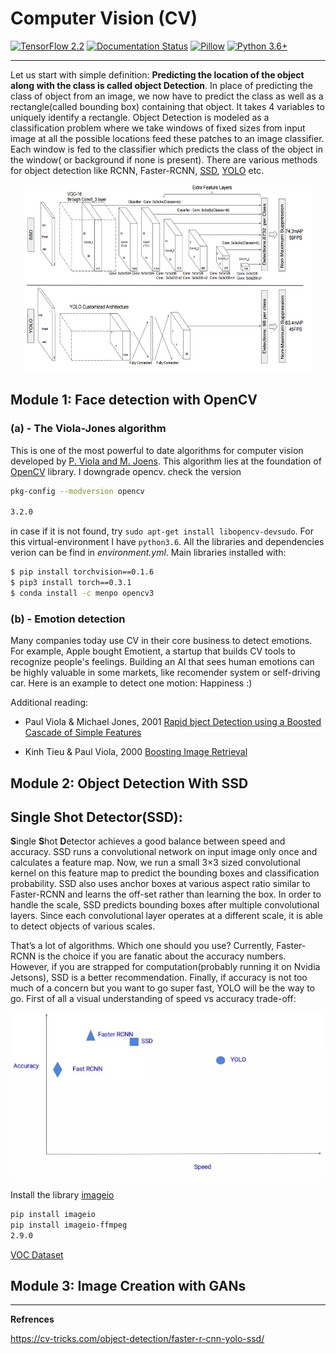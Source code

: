 # Computer Vision (CV)

[![TensorFlow 2.2](https://img.shields.io/badge/TensorFlow-2.2-FF6F00?logo=tensorflow)](https://github.com/tensorflow/tensorflow/releases/tag/v2.2.0) [![Documentation Status](https://readthedocs.org/projects/tensorflow-object-detection-api-tutorial/badge/?version=latest)](http://tensorflow-object-detection-api-tutorial.readthedocs.io/en/latest/?badge=latest)
[![Pillow](https://readthedocs.org/projects/pillow/badge/?version=latest)](https://pillow.readthedocs.io/?badge=latest)
[![Python 3.6+](https://img.shields.io/badge/python-3.6-blue.svg)](https://www.python.org/downloads/release/python-360/)

---
Let us start with simple definition: **Predicting the location of the object along with the class is called object Detection**. In place of predicting the class of object from an image, we now have to predict the class as well as a rectangle(called bounding box) containing that object. It takes 4 variables to uniquely identify a rectangle. Object Detection is modeled as a classification problem where we take windows of fixed sizes from input image at all the possible locations feed these patches to an image classifier. Each window is fed to the classifier which predicts the class of the object in the window( or background if none is present). There are various methods for object detection like RCNN, Faster-RCNN, [SSD](https://github.com/Foroozani/ComputerVision/tree/main/object_detection_SSD), [YOLO](https://github.com/Foroozani/Object_detect_YOLOV3V4) etc. 


<p align="center">
  <img width="460" height="300" src="https://github.com/Foroozani/ComputerVision/blob/main/image/ssd-yolo.png">
</p>


## Module 1: Face detection with OpenCV
### (a) - The Viola-Jones algorithm 
This is one of the most powerful to date algorithms for computer vision developed by [P. Viola and M. Joens](http://citeseerx.ist.psu.edu/viewdoc/download?doi=10.1.1.10.6807&rep=rep1&type=pdf). This algorithm lies at the foundation of [OpenCV](https://github.com/opencv/opencv) library. I downgrade opencv. check the version

```bash
pkg-config --modversion opencv

3.2.0
```
in case if it is not found, try `sudo apt-get install libopencv-devsudo`. For this virtual-environment I have `python3.6`. All the libraries and dependencies verion can be find in *environment.yml*. Main libraries installed with:

```bash 
$ pip install torchvision==0.1.6
$ pip3 install torch==0.3.1
$ conda install -c menpo opencv3

```

### (b) - Emotion detection
Many companies today use CV in their core business to detect emotions. For example, Apple bought Emotient, a startup that builds CV tools to recognize people's feelings.
Building an AI that sees human emotions can be highly valuable in some markets, like recomender system or self-driving car. Here is an example to detect one motion: Happiness :) 





Additional reading:

- Paul Viola & Michael Jones, 2001 [Rapid bject Detection using a Boosted Cascade of Simple Features](http://citeseerx.ist.psu.edu/viewdoc/download?doi=10.1.1.10.6807&rep=rep1&type=pdf)

- Kinh Tieu & Paul Viola, 2000 [Boosting Image Retrieval](http://citeseerx.ist.psu.edu/viewdoc/download?doi=10.1.1.136.2419&rep=rep1&type=pdf)    


## Module 2: Object Detection With SSD
## Single Shot Detector(SSD):

**S**ingle **S**hot **D**etector achieves a good balance between speed and accuracy. SSD runs a convolutional network on input image only once and calculates a feature map. Now, we run a small 3×3 sized convolutional kernel on this feature map to predict the bounding boxes and classification probability. SSD also uses anchor boxes at various aspect ratio similar to Faster-RCNN and learns the off-set rather than learning the box. In order to handle the scale, SSD predicts bounding boxes after multiple convolutional layers. Since each convolutional layer operates at a different scale, it is able to detect objects of various scales.

That’s a lot of algorithms. Which one should you use? Currently, Faster-RCNN is the choice if you are fanatic about the accuracy numbers. However, if you are strapped for computation(probably running it on Nvidia Jetsons), SSD is a better recommendation. Finally, if accuracy is not too much of a concern but you want to go super fast, YOLO will be the way to go. First of all a visual understanding of speed vs accuracy trade-off:

![](https://github.com/Foroozani/ComputerVision/blob/main/image/comparision.png)


Install the library [imageio](https://imageio.readthedocs.io/en/stable/userapi.html)
```bash 
pip install imageio
pip install imageio-ffmpeg
2.9.0
```

[VOC Dataset ](http://host.robots.ox.ac.uk/pascal/VOC/index.html)






## Module 3: Image Creation with GANs
















---
**Refrences**

https://cv-tricks.com/object-detection/faster-r-cnn-yolo-ssd/
